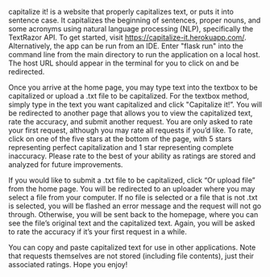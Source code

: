 capitalize it! is a website that properly capitalizes text, or puts it into sentence case. It capitalizes the beginning of sentences, proper nouns, and some acronyms using natural language processing (NLP), specifically the TextRazor API. To get started, visit https://capitalize-it.herokuapp.com/. Alternatively, the app can be run from an IDE. Enter "flask run" into the command line from the main directory to run the application on a local host. The host URL should appear in the terminal for you to click on and be redirected.

Once you arrive at the home page, you may type text into the textbox to be capitalized or upload a .txt file to be capitalized. For the textbox method, simply type in the text you want capitalized and click "Capitalize it!”. You will be redirected to another page that allows you to view the capitalized text, rate the accuracy, and submit another request. You are only asked to rate your first request, although you may rate all requests if you’d like. To rate, click on one of the five stars at the bottom of the page, with 5 stars representing perfect capitalization and 1 star representing complete inaccuracy. Please rate to the best of your ability as ratings are stored and analyzed for future improvements.

If you would like to submit a .txt file to be capitalized, click “Or upload file” from the home page. You will be redirected to an uploader where you may select a file from your computer. If no file is selected or a file that is not .txt is selected, you will be flashed an error message and the request will not go through. Otherwise, you will be sent back to the homepage, where you can see the file’s original text and the capitalized text. Again, you will be asked to rate the accuracy if it’s your first request in a while.

You can copy and paste capitalized text for use in other applications. Note that requests themselves are not stored (including file contents), just their associated ratings. Hope you enjoy!
